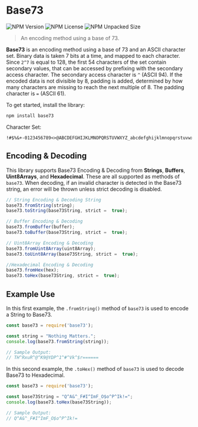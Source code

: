 # Base73 
![NPM Version](https://img.shields.io/npm/v/base73) ![NPM License](https://img.shields.io/npm/l/base73) ![NPM Unpacked Size](https://img.shields.io/npm/unpacked-size/base73)

> An encoding method using a base of 73.

**Base73** is an encoding method using a base of 73 and an ASCII character set. Binary data is taken 7 bits at a time, and mapped to each character. Since `2^7` is equal to 128, the first 54 characters of the set contain secondary values, that can be accessed by prefixing with the secondary access character. The secondary access character is `^` (ASCII 94). If the encoded data is not divisible by 8, padding is added, determined by how many characters are missing to reach the next multiple of 8. The padding character is `=` (ASCII 61).

To get started, install the library:
```bash
npm install base73
```
Character Set:
```
!#$%&+-0123456789<>@ABCDEFGHIJKLMNOPQRSTUVWXYZ_abcdefghijklmnopqrstuvwxyz
```

## Encoding & Decoding
This library supports Base73 Encoding & Decoding from **Strings**, **Buffers**, **Uint8Arrays**, and **Hexadecimal**. These are all supported as methods of `base73`. When decoding, if an invalid character is detected in the Base73 string, an error will be thrown unless strict decoding is disabled.
```js
// String Encoding & Decoding String
base73.fromString(string);
base73.toString(base73String, strict =  true);

// Buffer Encoding & Decoding
base73.fromBuffer(buffer);
base73.toBuffer(base73String, strict =  true);

// Uint8Array Encoding & Decoding
base73.fromUint8Array(uint8Array);
base73.toUint8Array(base73String, strict =  true);

//Hexadecimal Encoding & Decoding
base73.fromHex(hex);
base73.toHex(base73String, strict =  true);

```

## Example Use
In this first example, the `.fromString()` method of `base73` is used to encode a String to Base73.
```js
const base73 = require('base73');

const string = "Nothing Matters.";
console.log(base73.fromString(string));

// Sample Output:
// TH^RxuR^@^K9@YDP^1^#^Vk^$r======

```

In this second example, the `.toHex()` method of `base73` is used to decode Base73 to Hexadecimal.
```js
const base73 = require('base73');

const base73String = "Q^A&^_F#I^ImF_O$o^P^Ik!=";
console.log(base73.toHex(base73String));

// Sample Output:
// Q^A&^_F#I^ImF_O$o^P^Ik!=

```
